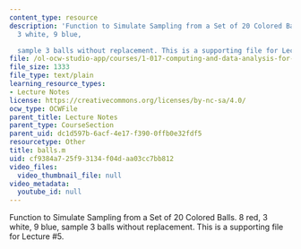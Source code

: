 ```yaml
---
content_type: resource
description: 'Function to Simulate Sampling from a Set of 20 Colored Balls. 8 red,
  3 white, 9 blue,

  sample 3 balls without replacement. This is a supporting file for Lecture #5.'
file: /ol-ocw-studio-app/courses/1-017-computing-and-data-analysis-for-environmental-applications-fall-2003/cf9384a725f93134f04daa03cc7bb812_balls.m
file_size: 1333
file_type: text/plain
learning_resource_types:
- Lecture Notes
license: https://creativecommons.org/licenses/by-nc-sa/4.0/
ocw_type: OCWFile
parent_title: Lecture Notes
parent_type: CourseSection
parent_uid: dc1d597b-6acf-4e17-f390-0ffb0e32fdf5
resourcetype: Other
title: balls.m
uid: cf9384a7-25f9-3134-f04d-aa03cc7bb812
video_files:
  video_thumbnail_file: null
video_metadata:
  youtube_id: null
---
```

Function to Simulate Sampling from a Set of 20 Colored Balls. 8 red, 3 white, 9 blue,
sample 3 balls without replacement. This is a supporting file for Lecture #5.